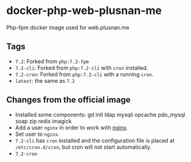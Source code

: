 # docker-php-web-plusnan-me
Php-fpm docker image used for web.plusnan.me

## Tags
* `7.2`: Forked from `php:7.2-fpm`
* `7.2-cli`: Forked from `php:7.2-cli` with `cron` installed.
* `7.2-cron`: Forked from `php:7.2-cli` with a running `cron`.
* `latest`: the same as `7.2`

## Changes from the official image
* Installed some components: gd intl ldap mysqli opcache pdo_mysql soap zip redis imagick
* Add a user `nginx` in order to work with [nginx](https://hub.docker.com/_/nginx).
* Set user to `nginx`.
* `7.2-cli` has `cron` installed and the configuration file is placed at `/etc/cron.d/cron`, but cron will not start automatically.
* `7.2-cron`
